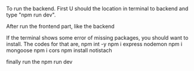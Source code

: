 To run the backend.
First U should the location in terminal to backend and type  "npm run dev".

After run the frontend part, like the backend

If the terminal shows some error of missing packages, you should want to install.
The codes for that are,
        npm int -y
        npm i express nodemon
        npm i mongoose
        npm i cors
        npm install notistach
        

finally run the 
        npm run dev